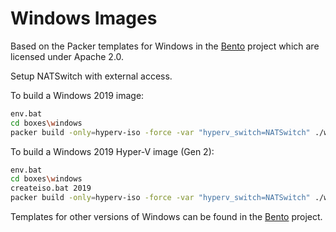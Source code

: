 # Windows Images

Based on the Packer templates for Windows in the
[Bento](https://github.com/chef/bento/tree/master/packer_templates/windows)
project which are licensed under Apache 2.0.

Setup NATSwitch with external access.

To build a Windows 2019 image:

~~~sh
env.bat
cd boxes\windows
packer build -only=hyperv-iso -force -var "hyperv_switch=NATSwitch" ./windows-2019.json
~~~

To build a Windows 2019 Hyper-V image (Gen 2):

~~~sh
env.bat
cd boxes\windows
createiso.bat 2019
packer build -only=hyperv-iso -force -var "hyperv_switch=NATSwitch" ./windows-2019gen2.json
~~~

Templates for other versions of Windows can be found in the
[Bento](https://github.com/chef/bento/tree/master/packer_templates/windows)
project.
